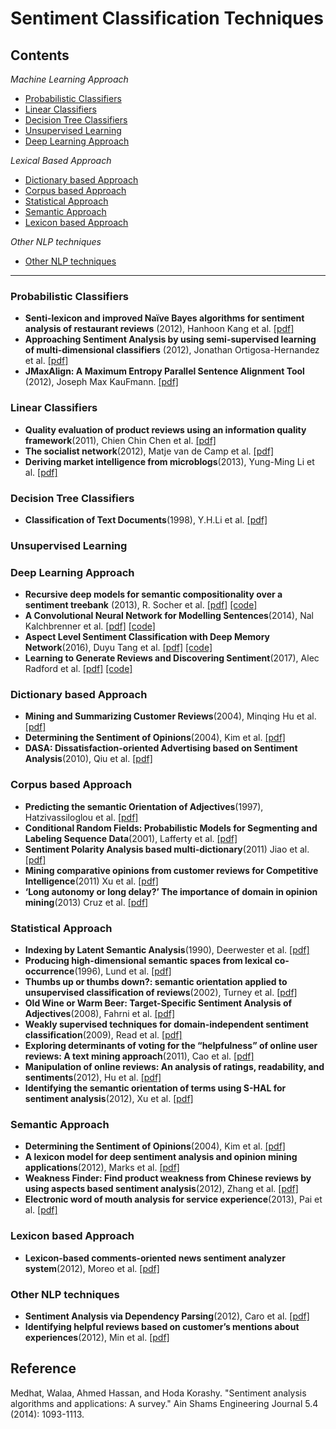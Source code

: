 # Sentiment Classification Techniques

## Contents
*Machine Learning Approach*

* [Probabilistic Classifiers](#Probabilistic-Classifiers)
* [Linear Classifiers](#Linear-Classifiers)
* [Decision Tree Classifiers](#Decision-Tree-Classifiers)
* [Unsupervised Learning](#Unsupervised-Learning)
* [Deep Learning Approach](#Deep-Learning-Approach)

*Lexical Based Approach*

* [Dictionary based Approach](#Dictionary-based-Approach)
* [Corpus based Approach](#Corpus-based-Approach)
* [Statistical Approach](#Statistical-Approach)
* [Semantic Approach](#Semantic-Approach)
* [Lexicon based Approach](#Lexicon-based-Approach)

*Other NLP techniques*
* [Other NLP techniques](#Other-NLP-techniques)

* * *
### Probabilistic Classifiers
- **Senti-lexicon and improved Naïve Bayes algorithms for sentiment analysis of restaurant reviews** (2012), Hanhoon Kang et al. [[pdf]](http://www.sciencedirect.com/science/article/pii/S0957417411016538)
- **Approaching Sentiment Analysis by using semi-supervised learning of multi-dimensional classifiers** (2012), Jonathan Ortigosa-Hernandez et al. [[pdf]](http://www.sciencedirect.com/science/article/pii/S0925231212001282)
- **JMaxAlign: A Maximum Entropy Parallel Sentence Alignment Tool** (2012), Joseph Max KauFmann. [[pdf]](http://www.aclweb.org/anthology/C12-3035)

### Linear Classifiers
- **Quality evaluation of product reviews using an information quality framework**(2011), Chien Chin Chen et al. [[pdf]](http://www.sciencedirect.com/science/article/pii/S0167923610001478)
- **The socialist network**(2012), Matje van de Camp et al. [[pdf]](http://www.sciencedirect.com/science/article/pii/S016792361200142X)
- **Deriving market intelligence from microblogs**(2013), Yung-Ming Li et al. [[pdf]](https://ir.nctu.edu.tw/bitstream/11536/22391/1/000320493400020.pdf)

### Decision Tree Classifiers
- **Classification of Text Documents**(1998), Y.H.Li et al. [[pdf]](https://academic.oup.com/comjnl/article-lookup/doi/10.1093/comjnl/41.8.537)

### Unsupervised Learning
### Deep Learning Approach
- **Recursive deep models for semantic compositionality over a sentiment treebank** (2013), R. Socher et al. [[pdf]](http://citeseerx.ist.psu.edu/viewdoc/download?doi=10.1.1.383.1327&rep=rep1&type=pdf) [[code]](https://nlp.stanford.edu/sentiment/code.html)
- **A Convolutional Neural Network for Modelling Sentences**(2014), Nal Kalchbrenner et al. [[pdf]](http://www.aclweb.org/anthology/P14-1062) [[code]](https://github.com/xiaohan2012/twitter-sent-dnn)
- **Aspect Level Sentiment Classification with Deep Memory Network**(2016), Duyu Tang et al. [[pdf]](https://arxiv.org/abs/1605.08900) [[code]](https://github.com/ganeshjawahar/mem_absa)
- **Learning to Generate Reviews and Discovering Sentiment**(2017), Alec Radford et al. [[pdf]](https://arxiv.org/abs/1704.01444) [[code]](https://github.com/openai/generating-reviews-discovering-sentiment)

### Dictionary based Approach
- **Mining and Summarizing Customer Reviews**(2004), Minqing Hu et al. [[pdf]](https://www.cs.uic.edu/~liub/publications/kdd04-revSummary.pdf)
- **Determining the Sentiment of Opinions**(2004), Kim et al. [[pdf]](http://www.isi.edu/natural-language/people/hovy/papers/04Coling-opinion-valences.pdf)
- **DASA: Dissatisfaction-oriented Advertising based on Sentiment Analysis**(2010), Qiu et al. [[pdf]](http://www.sciencedirect.com/science/article/pii/S095741741000148X)

### Corpus based Approach
- **Predicting the semantic Orientation of Adjectives**(1997), Hatzivassiloglou et al. [[pdf]](http://acl-arc.comp.nus.edu.sg/archives/acl-arc-090501d4/data/pdf/anthology-PDF/P/P97/P97-1023.pdf)
- **Conditional Random Fields: Probabilistic Models for Segmenting and Labeling Sequence Data**(2001), Lafferty et al. [[pdf]](http://repository.upenn.edu/cgi/viewcontent.cgi?article=1162&context=cis_papers)
- **Sentiment Polarity Analysis based multi-dictionary**(2011) Jiao et al. [[pdf]](http://www.sciencedirect.com/science/article/pii/S1875389211007450)
- **Mining comparative opinions from customer reviews for Competitive Intelligence**(2011) Xu et al. [[pdf]](http://www.sciencedirect.com/science/article/pii/S0167923610001454)
- **‘Long autonomy or long delay?’ The importance of domain in opinion mining**(2013) Cruz et al. [[pdf]](http://www.sciencedirect.com/science/article/pii/S0957417412012729)

### Statistical Approach
- **Indexing by Latent Semantic Analysis**(1990), Deerwester et al. [[pdf]](http://lsa3.colorado.edu/papers/JASIS.lsi.90.pdf)
- **Producing high-dimensional semantic spaces from lexical co-occurrence**(1996), Lund et al. [[pdf]](https://link.springer.com/article/10.3758/BF03204766)
- **Thumbs up or thumbs down?: semantic orientation applied to unsupervised classification of reviews**(2002), Turney et al. [[pdf]](http://dl.acm.org/citation.cfm?id=1073153)
- **Old Wine or Warm Beer: Target-Specific Sentiment Analysis of Adjectives**(2008), Fahrni et al. [[pdf]](http://www.aisb.org.uk/convention/aisb08/proc/proceedings/02%20Affective%20Language/11.pdf)
- **Weakly supervised techniques for domain-independent sentiment classification**(2009), Read et al. [[pdf]](http://dl.acm.org/citation.cfm?id=1651470)
- **Exploring determinants of voting for the “helpfulness” of online user reviews: A text mining approach**(2011), Cao et al. [[pdf]](http://www.sciencedirect.com/science/article/pii/S0167923610001909)
- **Manipulation of online reviews: An analysis of ratings, readability, and sentiments**(2012), Hu et al. [[pdf]](http://www.sciencedirect.com/science/article/pii/S0167923611002065)
- **Identifying the semantic orientation of terms using S-HAL for sentiment analysis**(2012), Xu et al. [[pdf]](https://pdfs.semanticscholar.org/afba/b1ece967c5e14f45861e8e741b051cbee2a5.pdf)

### Semantic Approach
- **Determining the Sentiment of Opinions**(2004), Kim et al. [[pdf]](http://www.isi.edu/natural-language/people/hovy/papers/04Coling-opinion-valences.pdf)
- **A lexicon model for deep sentiment analysis and opinion mining applications**(2012), Marks et al. [[pdf]](http://www.sciencedirect.com/science/article/pii/S0167923612001364)
- **Weakness Finder: Find product weakness from Chinese reviews by using aspects based sentiment analysis**(2012), Zhang et al. [[pdf]](http://www.sciencedirect.com/science/article/pii/S0957417412004290)
- **Electronic word of mouth analysis for service experience**(2013), Pai et al. [[pdf]](http://dl.acm.org/citation.cfm?id=2430837)

### Lexicon based Approach
- **Lexicon-based comments-oriented news sentiment analyzer system**(2012), Moreo et al. [[pdf]](http://www.sciencedirect.com/science/article/pii/S0957417412003016)

### Other NLP techniques
- **Sentiment Analysis via Dependency Parsing**(2012), Caro et al. [[pdf]](http://www.academia.edu/2559547/Sentiment_analysis_via_dependency_parsing)
- **Identifying helpful reviews based on customer’s mentions about experiences**(2012), Min et al. [[pdf]](https://www.researchgate.net/publication/257403914_Identifying_helpful_reviews_based_on_customer%27s_mentions_about_experiences)
## Reference
Medhat, Walaa, Ahmed Hassan, and Hoda Korashy. "Sentiment analysis algorithms and applications: A survey." Ain Shams Engineering Journal 5.4 (2014): 1093-1113.
